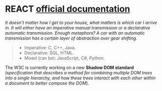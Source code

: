# REACT [official documentation](https://uk.reactjs.org/)

_It doesn't matter how I get to your house, what matters is which car I arrive in. It will either have an imperative manual transmission or a declarative automatic transmission. Enough metaphors? A car with an automatic transmission has a certain layer of abstraction over gear shifting._
> * Imperative: C, C++, Java.
> * Declarative: SQL, HTML.
> * Mixed (can be): JavaScript, C#, Python.

The W3C is currently working on a new **Shadow DOM standard** (_specification that describes a method for combining multiple DOM trees into a single hierarchy, and how these trees interact with each other within a document to better compose the DOM_).




